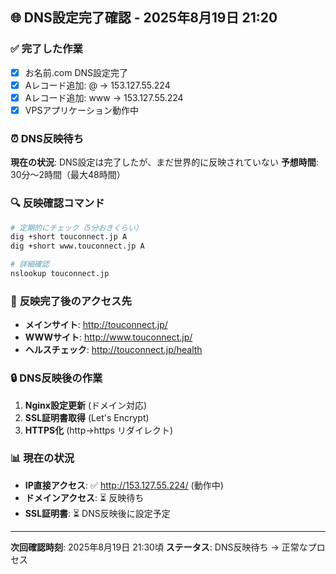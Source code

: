 ## 🌐 DNS設定完了確認 - 2025年8月19日 21:20

### ✅ **完了した作業**
- [x] お名前.com DNS設定完了
- [x] Aレコード追加: @ → 153.127.55.224
- [x] Aレコード追加: www → 153.127.55.224
- [x] VPSアプリケーション動作中

### ⏰ **DNS反映待ち**
**現在の状況**: DNS設定は完了したが、まだ世界的に反映されていない
**予想時間**: 30分〜2時間（最大48時間）

### 🔍 **反映確認コマンド**
```bash
# 定期的にチェック（5分おきくらい）
dig +short touconnect.jp A
dig +short www.touconnect.jp A

# 詳細確認
nslookup touconnect.jp
```

### 📱 **反映完了後のアクセス先**
- **メインサイト**: http://touconnect.jp/
- **WWWサイト**: http://www.touconnect.jp/
- **ヘルスチェック**: http://touconnect.jp/health

### 🔒 **DNS反映後の作業**
1. **Nginx設定更新** (ドメイン対応)
2. **SSL証明書取得** (Let's Encrypt)
3. **HTTPS化** (http→https リダイレクト)

### 📊 **現在の状況**
- **IP直接アクセス**: ✅ http://153.127.55.224/ (動作中)
- **ドメインアクセス**: ⏳ 反映待ち
- **SSL証明書**: ⏳ DNS反映後に設定予定

---
**次回確認時刻**: 2025年8月19日 21:30頃
**ステータス**: DNS反映待ち → 正常なプロセス
